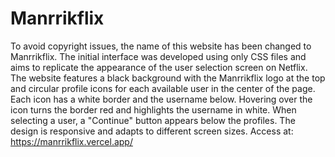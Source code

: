 # Manrrikflix
To avoid copyright issues, the name of this website has been changed to Manrrikflix. The initial interface was developed using only CSS files and aims to replicate the appearance of the user selection screen on Netflix. The website features a black background with the Manrrikflix logo at the top and circular profile icons for each available user in the center of the page. Each icon has a white border and the username below. Hovering over the icon turns the border red and highlights the username in white. When selecting a user, a "Continue" button appears below the profiles. The design is responsive and adapts to different screen sizes.
Access at: https://manrrikflix.vercel.app/
